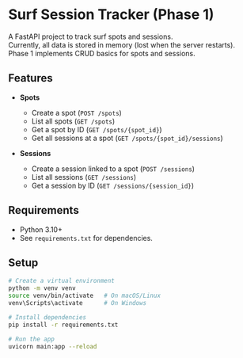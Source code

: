 # Surf Session Tracker (Phase 1)

A FastAPI project to track surf spots and sessions.  
Currently, all data is stored in memory (lost when the server restarts).  
Phase 1 implements CRUD basics for spots and sessions.

## Features
- **Spots**
  - Create a spot (`POST /spots`)
  - List all spots (`GET /spots`)
  - Get a spot by ID (`GET /spots/{spot_id}`)
  - Get all sessions at a spot (`GET /spots/{spot_id}/sessions`)

- **Sessions**
  - Create a session linked to a spot (`POST /sessions`)
  - List all sessions (`GET /sessions`)
  - Get a session by ID (`GET /sessions/{session_id}`)

## Requirements
- Python 3.10+
- See `requirements.txt` for dependencies.

## Setup
```bash
# Create a virtual environment
python -m venv venv
source venv/bin/activate   # On macOS/Linux
venv\Scripts\activate      # On Windows

# Install dependencies
pip install -r requirements.txt

# Run the app
uvicorn main:app --reload

